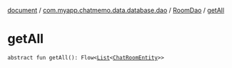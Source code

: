 [document](../../index.md) / [com.myapp.chatmemo.data.database.dao](../index.md) / [RoomDao](index.md) / [getAll](./get-all.md)

# getAll

`abstract fun getAll(): Flow<`[`List`](https://kotlinlang.org/api/latest/jvm/stdlib/kotlin.collections/-list/index.html)`<`[`ChatRoomEntity`](../../com.myapp.chatmemo.data.database.entity/-chat-room-entity/index.md)`>>`